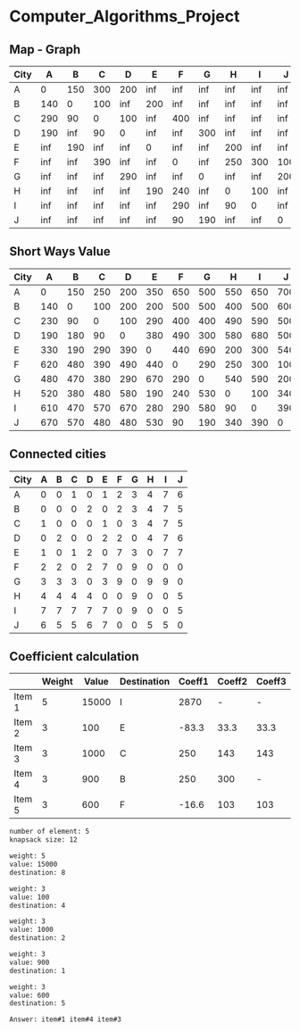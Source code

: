 # Computer_Algorithms_Project

## Map - Graph
|City|A|B|C|D|E|F|G|H|I|J|
|--- | --- | --- | --- |--- |--- |--- |--- |--- |--- |--- |
|A|0| 150| 300| 200| inf| inf| inf| inf| inf| inf|
|B|140| 0| 100| inf| 200| inf| inf| inf| inf| inf|
|C|290| 90| 0| 100| inf| 400| inf| inf| inf| inf|
|D|190| inf| 90| 0| inf| inf| 300| inf| inf| inf|
|E|inf| 190| inf| inf| 0| inf| inf| 200| inf| inf|
|F|inf| inf| 390| inf| inf| 0| inf| 250| 300| 100|
|G|inf| inf| inf| 290| inf| inf| 0| inf| inf| 200|
|H|inf| inf| inf| inf| 190| 240| inf| 0| 100| inf|
|I|inf| inf| inf| inf| inf| 290| inf| 90| 0| inf|
|J|inf| inf| inf| inf| inf| 90| 190| inf| inf| 0|

## Short Ways Value
|City|A|B|C|D|E|F|G|H|I|J|
|--- | --- | --- | --- |--- |--- |--- |--- |--- |--- |--- |
|A|0| 150| 250| 200| 350| 650| 500| 550| 650| 700|
|B|140| 0| 100| 200| 200| 500| 500| 400| 500| 600|
|C|230| 90| 0| 100| 290| 400| 400| 490| 590| 500|
|D|190| 180| 90| 0| 380| 490| 300| 580| 680| 500|
|E|330| 190| 290| 390| 0| 440| 690| 200| 300| 540|
|F|620| 480| 390| 490| 440| 0| 290| 250| 300| 100|
|G|480| 470| 380| 290| 670| 290| 0| 540| 590| 200|
|H|520| 380| 480| 580| 190| 240| 530| 0| 100| 340|
|I|610| 470| 570| 670| 280| 290| 580| 90| 0| 390|
|J|670| 570| 480| 480| 530| 90| 190| 340| 390| 0|

## Connected cities
|City|A|B|C|D|E|F|G|H|I|J|
|--- | --- | --- | --- |--- |--- |--- |--- |--- |--- |--- |
|A|0| 0| 1| 0| 1| 2| 3| 4| 7| 6|
|B|0| 0| 0| 2| 0| 2| 3| 4| 7| 5|
|C|1| 0| 0| 0| 1| 0| 3| 4| 7| 5|
|D|0| 2| 0| 0| 2| 2| 0| 4| 7| 6|
|E|1| 0| 1| 2| 0| 7| 3| 0| 7| 7|
|F|2| 2| 0| 2| 7| 0| 9| 0| 0| 0|
|G|3| 3| 3| 0| 3| 9| 0| 9| 9| 0|
|H|4| 4| 4| 4| 0| 0| 9| 0| 0| 5|
|I|7| 7| 7| 7| 7| 0| 9| 0| 0| 5|
|J|6| 5| 5| 6| 7| 0| 0| 5| 5| 0|



## Coefficient calculation
| |Weight|Value|Destination|Coeff1|Coeff2|Coeff3|
|--- | --- | --- | --- |--- |--- |--- |
|Item 1|5|15000|I|2870|-|-|
|Item 2|3|100|E|-83.3|33.3|33.3|
|Item 3|3|1000|C|250|143|143|
|Item 4|3|900|B|250|300|-|
|Item 5|3|600|F|-16.6|103|103

```bash
number of element: 5
knapsack size: 12

weight: 5
value: 15000
destination: 8

weight: 3
value: 100
destination: 4

weight: 3
value: 1000
destination: 2

weight: 3
value: 900
destination: 1

weight: 3
value: 600
destination: 5

Answer: item#1 item#4 item#3
```
